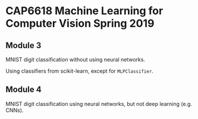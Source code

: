 # CAP6618 Machine Learning for Computer Vision Spring 2019

## Module 3

MNIST digit classification without using neural networks.

Using classifiers from scikit-learn, except for `MLPClassifier`.

## Module 4

MNIST digit classification using neural networks, but not deep learning (e.g. CNNs).
